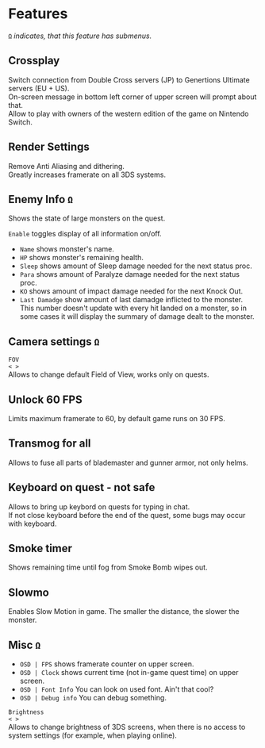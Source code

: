# Features
`Ω` *indicates, that this feature has submenus.*
## Crossplay
Switch connection from Double Cross servers (JP) to Genertions Ultimate servers (EU + US).\
On-screen message in bottom left corner of upper screen will prompt about that.\
Allow to play with owners of the western edition of the game on Nintendo Switch.
## Render Settings
Remove Anti Aliasing and dithering.\
Greatly increases framerate on all 3DS systems.
## Enemy Info `Ω`
Shows the state of large monsters on the quest.

`Enable` toggles display of all information on/off.

* `Name` shows monster's name.
* `HP` shows monster's remaining health.
* `Sleep` shows amount of Sleep damage needed for the next status proc.
* `Para` shows amount of Paralyze damage needed for the next status proc.
* `KO` shows amount of impact damage needed for the next Knock Out.
* `Last Damadge` show amount of last damadge inflicted to the monster.
This number doesn't update with every hit landed on a monster, so in some cases it will display the summary of damage dealt to the monster.

## Camera settings `Ω`
`FOV`\
`< >`\
Allows to change default Field of View, works only on quests.

## Unlock 60 FPS
Limits maximum framerate to 60, by default game runs on 30 FPS.

## Transmog for all
Allows to fuse all parts of blademaster and gunner armor, not only helms.

## Keyboard on quest - not safe
Allows to bring up keybord on quests for typing in chat.\
If not close keyboard before the end of the quest, some bugs may occur with keyboard.

## Smoke timer
Shows remaining time until fog from Smoke Bomb wipes out.

## Slowmo
Enables Slow Motion in game. The smaller the distance, the slower the monster. 

## Misc `Ω`
* `OSD | FPS` shows framerate counter on upper screen.
* `OSD | Clock` shows current time (not in-game quest time) on upper screen.
* `OSD | Font Info` You can look on used font. Ain't that cool?
* `OSD | Debug info` You can debug something.

`Brightness`\
`< >`\
Allows to change brightness of 3DS screens, when there is no access to system settings (for example, when playing online).
